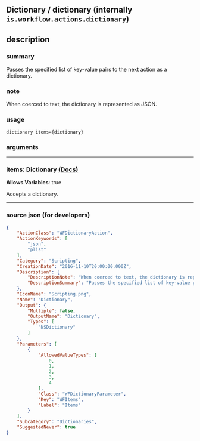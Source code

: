 
## Dictionary / dictionary (internally `is.workflow.actions.dictionary`)


## description

### summary

Passes the specified list of key-value pairs to the next action as a dictionary.


### note

When coerced to text, the dictionary is represented as JSON.


### usage
```
dictionary items={dictionary}
```

### arguments

---

### items: Dictionary [(Docs)](https://pfgithub.github.io/shortcutslang/gettingstarted#dictionary-field)
**Allows Variables**: true



Accepts a dictionary.

---

### source json (for developers)

```json
{
	"ActionClass": "WFDictionaryAction",
	"ActionKeywords": [
		"json",
		"plist"
	],
	"Category": "Scripting",
	"CreationDate": "2016-11-10T20:00:00.000Z",
	"Description": {
		"DescriptionNote": "When coerced to text, the dictionary is represented as JSON.",
		"DescriptionSummary": "Passes the specified list of key-value pairs to the next action as a dictionary."
	},
	"IconName": "Scripting.png",
	"Name": "Dictionary",
	"Output": {
		"Multiple": false,
		"OutputName": "Dictionary",
		"Types": [
			"NSDictionary"
		]
	},
	"Parameters": [
		{
			"AllowedValueTypes": [
				0,
				1,
				2,
				3,
				4
			],
			"Class": "WFDictionaryParameter",
			"Key": "WFItems",
			"Label": "Items"
		}
	],
	"Subcategory": "Dictionaries",
	"SuggestedNever": true
}
```
